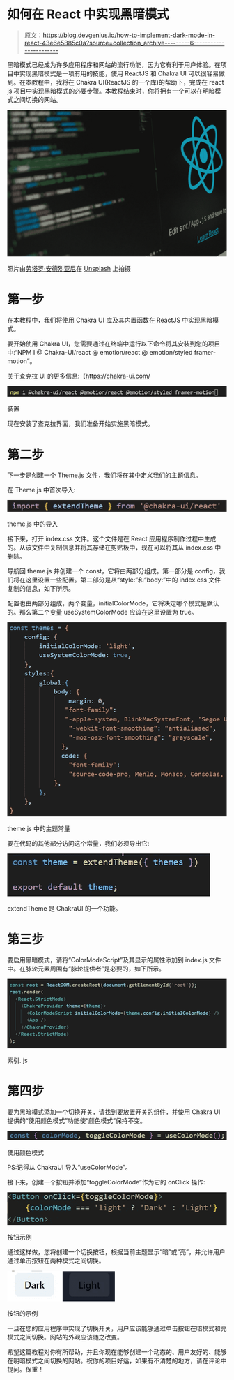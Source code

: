 # 如何在 React 中实现黑暗模式

> 原文：<https://blog.devgenius.io/how-to-implement-dark-mode-in-react-43e6e5885c0a?source=collection_archive---------6----------------------->

黑暗模式已经成为许多应用程序和网站的流行功能，因为它有利于用户体验。在项目中实现黑暗模式是一项有用的技能，使用 ReactJS 和 Chakra UI 可以很容易做到。在本教程中，我将在 Chakra UI(ReactJS 的一个库)的帮助下，完成在 react js 项目中实现黑暗模式的必要步骤。本教程结束时，你将拥有一个可以在明暗模式之间切换的网站。

![](img/bc022ff069c8e622bc2a9c01526fb78b.png)

照片由[劳塔罗·安德烈亚尼](https://unsplash.com/@lautaroandreani?utm_source=medium&utm_medium=referral)在 [Unsplash](https://unsplash.com?utm_source=medium&utm_medium=referral) 上拍摄

# 第一步

在本教程中，我们将使用 Chakra UI 库及其内置函数在 ReactJS 中实现黑暗模式。

要开始使用 Chakra UI，您需要通过在终端中运行以下命令将其安装到您的项目中:“NPM I @ Chakra-UI/react @ emotion/react @ emotion/styled framer-motion”。

关于查克拉 UI 的更多信息:【https://chakra-ui.com/

![](img/6cafd4e67716b698e28c55eea62d334a.png)

装置

现在安装了查克拉界面，我们准备开始实施黑暗模式。

# 第二步

下一步是创建一个 Theme.js 文件，我们将在其中定义我们的主题信息。

在 Theme.js 中首次导入:

![](img/79f4ac3d38de30b62cf4070fad84882e.png)

theme.js 中的导入

接下来，打开 index.css 文件。这个文件是在 React 应用程序制作过程中生成的。从该文件中复制信息并将其存储在剪贴板中，现在可以将其从 index.css 中删除。

导航回 theme.js 并创建一个 const，它将由两部分组成。第一部分是 config，我们将在这里设置一些配置。第二部分是从“style:”和“body:”中的 index.css 文件复制的信息，如下所示。

配置也由两部分组成，两个变量，initialColorMode，它将决定哪个模式是默认的。那么第二个变量 useSystemColorMode 应该在这里设置为 true。

![](img/5e98ab28760120d943a65ff7f2cf3752.png)

theme.js 中的主题常量

要在代码的其他部分访问这个常量，我们必须导出它:

![](img/53c557f33bcc8966688638a6958fca9f.png)

extendTheme 是 ChakraUI 的一个功能。

# 第三步

要启用黑暗模式，请将“ColorModeScript”及其显示的属性添加到 index.js 文件中。在脉轮元素周围有“脉轮提供者”是必要的，如下所示。

![](img/c25b58708c2faf3ee9f5e4227e51e431.png)

索引. js

# 第四步

要为黑暗模式添加一个切换开关，请找到要放置开关的组件，并使用 Chakra UI 提供的“使用颜色模式”功能使“颜色模式”保持不变。

![](img/0df248f8f52e7256cabbcc72304a1999.png)

使用颜色模式

PS:记得从 ChakraUI 导入“useColorMode”。

接下来，创建一个按钮并添加“toggleColorMode”作为它的 onClick 操作:

![](img/a78f587c0c124c7fd450f2e98144d903.png)

按钮示例

通过这样做，您将创建一个切换按钮，根据当前主题显示“暗”或“亮”，并允许用户通过单击按钮在两种模式之间切换。

![](img/ad9eb841c8cbe074ae68ffa6057a4243.png)![](img/712c48690e9da4c5d599982358637454.png)

按钮的示例

一旦在您的应用程序中实现了切换开关，用户应该能够通过单击按钮在暗模式和亮模式之间切换。网站的外观应该随之改变。

希望这篇教程对你有所帮助，并且你现在能够创建一个动态的、用户友好的、能够在明暗模式之间切换的网站。祝你的项目好运，如果有不清楚的地方，请在评论中提问。保重！